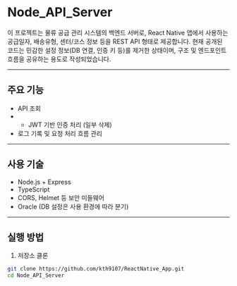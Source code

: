 # Node_API_Server

이 프로젝트는 물류 공급 관리 시스템의 백엔드 서버로, React Native 앱에서 사용하는 공급일자, 배송유형, 센터/코스 정보 등을 REST API 형태로 제공합니다.
현재 공개된 코드는 민감한 설정 정보(DB 연결, 인증 키 등)를 제거한 상태이며, 구조 및 엔드포인트 흐름을 공유하는 용도로 작성되었습니다.

---

## 주요 기능

- API 조회
- - JWT 기반 인증 처리 (일부 삭제)
- 로그 기록 및 요청 처리 흐름 관리

---

## 사용 기술

- Node.js + Express
- TypeScript
- CORS, Helmet 등 보안 미들웨어
- Oracle (DB 설정은 사용 환경에 따라 분기)

---

## 실행 방법

1. 저장소 클론

```bash
git clone https://github.com/kth9107/ReactNative_App.git
cd Node_API_Server
